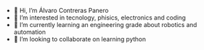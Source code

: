 - 👋 Hi, I’m Álvaro Contreras Panero
- 👀 I’m interested in tecnology, phisics, electronics and coding
- 🌱 I’m currently learning an engineering grade about robotics and automation
- 💞️ I’m looking to collaborate on learning python
